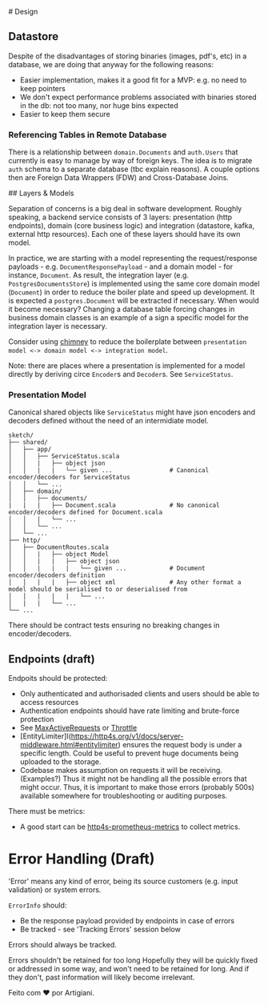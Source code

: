 # Design

## Datastore

Despite of the disadvantages of storing binaries (images, pdf's, etc) in a database,
we are doing that anyway for the following reasons:

- Easier implementation, makes it a good fit for a MVP: e.g. no need to keep pointers
- We don't expect performance problems associated with binaries stored in the db: not too many, nor huge bins expected
- Easier to keep them secure

### Referencing Tables in Remote Database

There is a relationship between `domain.Documents` and `auth.Users` that currently is easy to manage by way of foreign keys.
The idea is to migrate `auth` schema to a separate database (tbc explain reasons).
A couple options then are Foreign Data Wrappers (FDW) and Cross-Database Joins.

## Layers & Models

Separation of concerns is a big deal in software development. Roughly speaking, a backend service consists of 3 layers:
presentation (http endpoints), domain (core business logic) and integration (datastore, kafka, external http resources).
Each one of these layers should have its own model.

In practice, we are starting with a model representing the request/response payloads - e.g. `DocumentResponsePayload` - and a domain model - for instance, `Document`.
As result, the integration layer (e.g. `PostgresDocumentsStore`) is implemented using the same core domain model (`Document`) in order to reduce the boiler plate and speed up development.
It is expected a `postgres.Document` will be extracted if necessary. When would it become necessary?
Changing a database table forcing changes in business domain classes is an example of
a sign a specific model for the integration layer is necessary.

Consider using [chimney](https://github.com/scalalandio/chimney) to reduce the boilerplate between `presentation model <-> domain model <-> integration model`.

Note: there are places where a presentation is implemented for a model directly by deriving circe `Encoder`s and `Decoder`s. See `ServiceStatus`.

### Presentation Model

Canonical shared objects like `ServiceStatus` might have json encoders and decoders defined without the need of an intermidiate model.

```
sketch/
├── shared/
│   ├── app/
│   │   ├── ServiceStatus.scala
│   │   |   ├── object json
│   │   |   |   └── given ...                # Canonical encoder/decoders for ServiceStatus
│   │   └── ...
│   ├── domain/
│   │   ├── documents/
|   |   |   ├── Document.scala               # No canonical encoder/decoders defined for Document.scala
│   │   |   └── ...
│   │   └── ...
│   └── ...
├── http/
│   ├── DocumentRoutes.scala
│   │   |   ├── object Model
│   │   |   |   ├── object json
│   │   |   |   |   └── given ...            # Document encoder/decoders definition
│   │   |   |   ├── object xml               # Any other format a model should be serialised to or deserialised from
│   │   |   |   |   └── ...
│   |   |   └── ...
└── ...
```

There should be contract tests ensuring no breaking changes in encoder/decoders.

## Endpoints (draft)

Endpoits should be protected:

- Only authenticated and authorisaded clients and users should be able to access resources
- Authentication endpoints should have rate limiting and brute-force protection
- See [MaxActiveRequests](https://http4s.org/v1/docs/server-middleware.html#maxactiverequests) or [Throttle](https://http4s.org/v1/docs/server-middleware.html#maxactiverequests)
- [EntityLimiter]I(https://http4s.org/v1/docs/server-middleware.html#entitylimiter) ensures the request body is under a specific length. Could be useful to prevent huge documents being uploaded to the storage.
- Codebase makes assumption on requests it will be receiving. (Examples?) Thus it might not be handling all the possible errors that might occur. Thus, it is important to make those errors (probably 500s) available somewhere for troubleshooting or auditing purposes.

There must be metrics:

- A good start can be [http4s-prometheus-metrics](https://http4s.github.io/http4s-prometheus-metrics/) to collect metrics.

# Error Handling (Draft)

'Error' means any kind of error, being its source customers (e.g. input validation) or system errors.

`ErrorInfo` should:

- Be the response payload provided by endpoints in case of errors
- Be tracked - see 'Tracking Errors' session below

Errors should always be tracked.

Errors shouldn't be retained for too long Hopefully they will be quickly fixed or addressed in some way, and won't need to be retained for long. And if they don't, past information will likely become irrelevant.

Feito com ❤️ por Artigiani.
